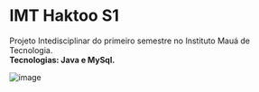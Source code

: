# IMT Haktoo S1

Projeto Intedisciplinar do primeiro semestre no Instituto Mauá de Tecnologia.<br>
**Tecnologias: Java e MySql.**

![image](https://user-images.githubusercontent.com/93688391/226082258-a64f316b-bc97-4b40-8abe-97d5748ee64a.png)
